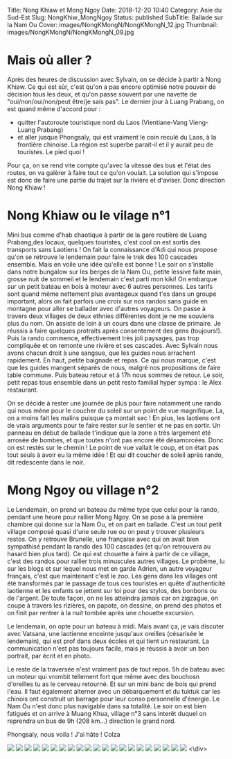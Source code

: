 Title: Nong Khiaw et Mong Ngoy
Date: 2018-12-20 10:40
Category: Asie du Sud-Est
Slug: NongKhiw_MongNgoy
Status: published
SubTitle: Ballade sur la Nam Ou
Cover: images/NongKMongN/NongKMongN_12.jpg
Thumbnail: images/NongKMongN/NongKMongN_09.jpg

# Mais où aller ?

Après des heures de discussion avec Sylvain, on se décide à partir à Nong Khiaw. Ce qui est sûr, c'est qu'on a pas encore optimisé notre pouvoir de décision tous les deux, et qu'on passe souvent par une navette de "oui/non/oui/non/peut être/je sais pas". Le dernier jour à Luang Prabang, on est quand même d'accord pour :

 - quitter l'autoroute touristique nord du Laos (Vientiane-Vang Vieng-Luang Prabang)
 - et aller jusque Phongsaly, qui est vraiment le coin reculé du Laos, à la frontière chinoise. La région est superbe parait-il et il y aurait peu de touristes. Le pied quoi !

Pour ça, on se rend vite compte qu'avec la vitesse des bus et l'état des routes, on va galèrer à faire tout ce qu'on voulait. La solution qui s'impose est donc de faire une partie du trajet sur la rivière et d'aviser. Donc direction Nong Khiaw !

# Nong Khiaw ou le vilage n°1

Mini bus comme d'hab chaotique à partir de la gare routière de Luang Prabang,des locaux, quelques touristes, c'est cool on est sortis des transports sans Laotiens ! On fait la connaissance d'Adi qui nous propose qu'on se retrouve le lendemain pour faire le trek des 100 cascades ensemble. Mais en voile une idée qu'elle est bonne ! 
Le soir on s'installe dans notre bungalow sur les berges de la Nam Ou, petite lessive faite main, grosse nuit de sommeil et le lendemain c'est parti mon kiki!
On embarque sur un petit bateau en bois à moteur avec 6 autres personnes. Les tarifs sont quand même nettement plus avantageux quand t'es dans un groupe important, alors on fait parfois une croix sur nos randos sans guide en montagne pour aller se ballader avec d'autres voyageurs. On passe à travers deux villages de deux ethnies différentes dont je ne me souviens plus du nom. On assiste de loin à un cours dans une classe de primaire. Je réussis à faire quelques protraits après consentement des gens (toujours!). Puis la rando commence, effectivement très joli paysages, pas trop compliquée et on remonte une rivière et ses cascades. Avec Sylvain nous avons chacun droit à une sangsue, que les guides nous arrachent rapidement. En haut, petite baignade et repas. Ce qui nous marque, c'est que les guides mangent séparés de nous, malgré nos propositions de faire table commune. Puis bateau retour et à 17h nous sommes de retour. Le soir, petit repas tous ensemble dans un petit resto familial hyper sympa : le Alex restaurant.

On se décide à rester une journée de plus pour faire notamment une rando qui nous mène pour le coucher du soleil sur un point de vue magnifique. La, on a moins fait les malins puisque ça montait sec ! En plus, les laotiens ont de vrais arguments pour te faire rester sur le sentier et ne pas en sortir. Un panneau en début de ballade t'indique que la zone a très largement été arrosée de bombes, et que toutes n'ont pas encore été désamorcées. Donc on est restés sur le chemin !
Le point de vue vallait le coup, et on était pas tout seuls à avoir eu la même idée ! Et qui dit coucher de soleil après rando, dit redescente dans le noir.

# Mong Ngoy ou village n°2

Le Lendemain, on prend un bateau du même type que celui pour la rando, pendant une heure pour rallier Mong Ngoy. On se pose à la première chambre qui donne sur la Nam Ou, et on part en ballade. C'est un tout petit village composé quasi d'une seule rue ou on peut y trouver plusieurs restos. On y retrouve Brunelle, une française avec qui on avait bien sympathisé pendant la rando des 100 cascades (et qu'on retrouvera au hasard bien plus tard). Ce qui est chouette à faire à partir de ce village, c'est des randos pour rallier trois minuscules autres villages. Le probème, lu sur les blogs et sur lequel nous met en garde Adrien, un autre voyageur français, c'est que maintenant c'est le zoo. Les gens dans les villages ont été transformés par le passage de tous ces touristes en quête d'authenticité laotienne et les enfants se jettent sur toi pour des stylos, des bonbons ou de l'argent. De toute façon, on ne les atteindra jamais car on zigzague, on coupe à travers les rizières, on papote, on dessine, on prend des photos et on finit par rentrer à la nuit tombée après une chouette excursion. 

Le lendemain, on opte pour un bateau à midi. Mais avant ça, je vais discuter avec Vatsana, une laotienne enceinte jusqu'aux oreilles (césarisée le lendemain), qui est prof dans deux écoles et qui tient un restaurant. La communication n'est pas toujours facile, mais je réussis à avoir un bon portrait, par écrit et en photo. 

Le reste de la traversée n'est vraiment pas de tout repos. 5h de bateau avec un moteur qui vrombit tellement fort que même avec des bouchosn d'oreilles tu as le cerveau retourné. Et sur un mini banc de bois qui prend l'eau. Il faut également alterner avec un débarquement et du tuktuk car les chinois ont construit un barrage pour leur conso personnelle d'énergie. Le Nam Ou n'est donc plus navigable dans sa totalité. 
Le soir on est bien fatigués et on arrive à Muang Khua, village n°3 sans interêt duquel on reprendra un bus de 9h (208 km...) direction le grand nord.

Phongsaly, nous voila ! 
J'ai hâte ! 
Colza

<div class="galleria" style="margin:auto">
    <img src="images/NongKMongN/NongKMongN_00.jpg">
    <img src="images/NongKMongN/NongKMongN_01.jpg">
    <img src="images/NongKMongN/NongKMongN_02.jpg">
    <img src="images/NongKMongN/NongKMongN_03.jpg">
    <img src="images/NongKMongN/NongKMongN_04.jpg">
    <img src="images/NongKMongN/NongKMongN_05.jpg">
    <img src="images/NongKMongN/NongKMongN_06.jpg">
    <img src="images/NongKMongN/NongKMongN_07.jpg">
    <img src="images/NongKMongN/NongKMongN_08.jpg">
    <img src="images/NongKMongN/NongKMongN_09.jpg">
    <img src="images/NongKMongN/NongKMongN_10.jpg">
    <img src="images/NongKMongN/NongKMongN_11.jpg">
    <img src="images/NongKMongN/NongKMongN_12.jpg">
    <img src="images/NongKMongN/NongKMongN_13.jpg">
    <img src="images/NongKMongN/NongKMongN_14.jpg">
    <img src="images/NongKMongN/NongKMongN_15.jpg">
    <img src="images/NongKMongN/NongKMongN_16.jpg">
    <img src="images/NongKMongN/NongKMongN_17.jpg">
    <img src="images/NongKMongN/NongKMongN_18.jpg">
    <img src="images/NongKMongN/NongKMongN_19.jpg">
    <img src="images/NongKMongN/NongKMongN_20.jpg">
<\div>
<script>
	(function() { 
            Galleria.loadTheme('https://cdnjs.cloudflare.com/ajax/libs/galleria/1.5.7/themes/classic/galleria.classic.min.js');
            Galleria.run('.galleria');
        }());
</script>
